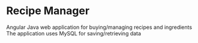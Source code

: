 # Recipe Manager

Angular Java web application for buying/managing recipes and ingredients
The application uses MySQL for saving/retrieving data

